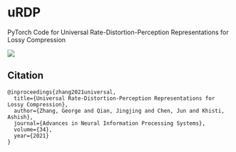 # uRDP

PyTorch Code for Universal Rate-Distortion-Perception Representations for Lossy Compression
<p float="center">
  <img src="https://i.imgur.com/DjCtjdM.png"/> 
</p>



## Citation

```
@inproceedings{zhang2021universal,
  title={Universal Rate-Distortion-Perception Representations for Lossy Compression},
  author={Zhang, George and Qian, Jingjing and Chen, Jun and Khisti, Ashish},
  journal={Advances in Neural Information Processing Systems},
  volume={34},
  year={2021}
}
```
